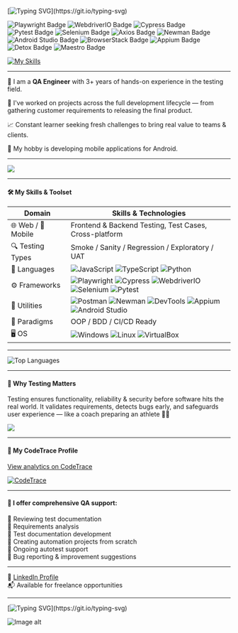 [![Typing SVG](https://readme-typing-svg.demolab.com?font=Press+Start+2P&color=00CED1&size=20&pause=700&width=700&lines=Hello+👋+Let's+Build+Quality+Together!)](https://git.io/typing-svg)
<p align="left">
  <img src="https://img.shields.io/badge/Playwright-2F3F4C?style=for-the-badge&logo=playwright&logoColor=white" alt="Playwright Badge"/>
  <img src="https://img.shields.io/badge/WebdriverIO-B9DF20?style=for-the-badge&logo=webdriverio&logoColor=white" alt="WebdriverIO Badge"/>
  <img src="https://img.shields.io/badge/Cypress-17202C?style=for-the-badge&logo=cypress&logoColor=white" alt="Cypress Badge"/>
  <img src="https://img.shields.io/badge/Pytest-0A5B8A?style=for-the-badge&logo=pytest&logoColor=white" alt="Pytest Badge"/>
  <img src="https://img.shields.io/badge/Selenium-43B02A?style=for-the-badge&logo=selenium&logoColor=white" alt="Selenium Badge"/>
  <img src="https://img.shields.io/badge/Axios-5A29E4?style=for-the-badge&logo=axios&logoColor=white" alt="Axios Badge"/>
  <img src="https://img.shields.io/badge/Newman-F0542D?style=for-the-badge&logo=postman&logoColor=white" alt="Newman Badge"/>
  <img src="https://img.shields.io/badge/Android%20Studio-3DDC84?style=for-the-badge&logo=android-studio&logoColor=white" alt="Android Studio Badge"/>
  <img src="https://img.shields.io/badge/BrowserStack-FF9933?style=for-the-badge&logo=browserstack&logoColor=white" alt="BrowserStack Badge"/>
  <img src="https://img.shields.io/badge/Appium-434857?style=for-the-badge&logo=appium&logoColor=white" alt="Appium Badge"/>
  <img src="https://img.shields.io/badge/Detox-009688?style=for-the-badge&logoColor=white" alt="Detox Badge"/>
  <img src="https://img.shields.io/badge/Maestro-4D93C3?style=for-the-badge&logoColor=white" alt="Maestro Badge"/>
</p>

[![My Skills](https://skillicons.dev/icons?i=js,ts,py,ai,cypress,selenium,git,vscode,androidstudio,githubactions,mysql,jenkins,gherkin,docker,npm,postman,figma,discord,linux&perline=19)](https://skillicons.dev)

---

💼  I am a **QA Engineer** with 3+ years of hands-on experience in the testing field.

🚀  I've worked on projects across the full development lifecycle — from gathering customer requirements to releasing the final product.

📈  Constant learner seeking fresh challenges to bring real value to teams & clients.

📱  My hobby is developing mobile applications for Android.

---

![](https://github.com/SerhiiQAA/SerhiiQAA/blob/main/TestPlay.apng)

---

#### 🛠️ My Skills & Toolset

| Domain             | Skills & Technologies                                                                                         |
|--------------------|---------------------------------------------------------------------------------------------------------------|
| 🌐 Web / 📱 Mobile   | Frontend & Backend Testing, Test Cases, Cross-platform                                                       |
| 🔍 Testing Types     | Smoke / Sanity / Regression / Exploratory / UAT                                                               |
| 🧪 Languages         | ![JavaScript](https://img.shields.io/badge/-JavaScript-black?logo=javascript) ![TypeScript](https://img.shields.io/badge/-TypeScript-blue?logo=typescript) ![Python](https://img.shields.io/badge/-Python-yellow?logo=python) |
| ⚙️ Frameworks        | ![Playwright](https://img.shields.io/badge/-Playwright-2e2e2e?logo=playwright) ![Cypress](https://img.shields.io/badge/-Cypress-555555?logo=cypress) ![WebdriverIO](https://img.shields.io/badge/-WebdriverIO-red?logo=webdriverio) ![Selenium](https://img.shields.io/badge/-Selenium-green?logo=selenium) ![Pytest](https://img.shields.io/badge/-Pytest-black?logo=python) |
| 🧰 Utilities         | ![Postman](https://img.shields.io/badge/-Postman-orange?logo=postman) ![Newman](https://img.shields.io/badge/-Newman-lightgrey?logo=newman) ![DevTools](https://img.shields.io/badge/-DevTools-informational?logo=googlechrome) ![Appium](https://img.shields.io/badge/-Appium-753fc9?logo=appium) ![Android Studio](https://img.shields.io/badge/-Android%20Studio-green?logo=androidstudio) |
| 🔧 Paradigms         | OOP / BDD / CI/CD Ready                                                                                       |
| 🖥️ OS                | ![Windows](https://img.shields.io/badge/-Windows-blue?logo=windows) ![Linux](https://img.shields.io/badge/-Linux-black?logo=linux) ![VirtualBox](https://img.shields.io/badge/-VirtualBox-grey?logo=virtualbox) |


---

![Top Languages](https://github-readme-stats.vercel.app/api/top-langs/?username=SerhiiQAA&layout=compact&theme=radical)


---

#### 🧠 Why Testing Matters

Testing ensures functionality, reliability & security before software hits the real world. It validates requirements, detects bugs early, and safeguards user experience — like a coach preparing an athlete 🏋️‍♂️

![](https://github.com/SerhiiQAA/SerhiiQAA/blob/main/image_461d661da4.png)

---
#### 🔗 My CodeTrace Profile  
[View analytics on CodeTrace](https://codetrace.com/users/SerhiiQAA)

[![CodeTrace](https://img.shields.io/badge/CodeTrace-Profile-blue?style=for-the-badge&logo=github)](https://codetrace.com/users/SerhiiQAA)

---

#### 💼 I offer comprehensive QA support:

🔹  Reviewing test documentation  
🔹  Requirements analysis  
🔹  Test documentation development  
🔹  Creating automation projects from scratch  
🔹  Ongoing autotest support  
🔹  Bug reporting & improvement suggestions

---

🔗 [LinkedIn Profile](https://www.linkedin.com/in/serhiiqaengineer/)  
📬 Available for freelance opportunities

---

[![Typing SVG](https://readme-typing-svg.demolab.com?font=Press+Start+2P&color=00CED1&size=18&pause=700&width=800&lines=Keep+the+Vibe+Alive!)](https://git.io/typing-svg)

![Image alt](https://github.com/SerhiiQAA/SerhiiQAA/blob/main/SpaceMan1.apng)
